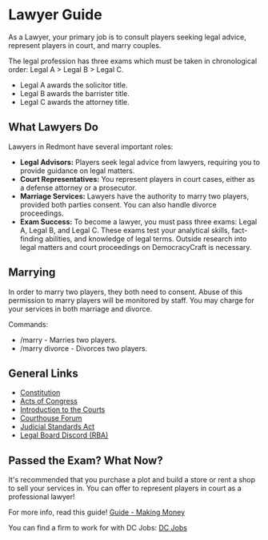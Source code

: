 # Lawyer Guide

As a Lawyer, your primary job is to consult players seeking legal advice, represent players in court, and marry couples.

The legal profession has three exams which must be taken in chronological order: Legal A > Legal B > Legal C.
- Legal A awards the solicitor title.
- Legal B awards the barrister title.
- Legal C awards the attorney title.

## What Lawyers Do

Lawyers in Redmont have several important roles:
- **Legal Advisors:** Players seek legal advice from lawyers, requiring you to provide guidance on legal matters.
- **Court Representatives:** You represent players in court cases, either as a defense attorney or a prosecutor.
- **Marriage Services:** Lawyers have the authority to marry two players, provided both parties consent. You can also handle divorce proceedings.
- **Exam Success:** To become a lawyer, you must pass three exams: Legal A, Legal B, and Legal C. These exams test your analytical skills, fact-finding abilities, and knowledge of legal terms. Outside research into legal matters and court proceedings on DemocracyCraft is necessary.

## Marrying

In order to marry two players, they both need to consent. Abuse of this permission to marry players will be monitored by staff. You may charge for your services in both marriage and divorce.

Commands:
- /marry <playername> <playername> - Marries two players.
- /marry divorce <playername> - Divorces two players.

## General Links

- [Constitution](https://democracycraft.net/threads/constitution.6/)
- [Acts of Congress](https://democracycraft.net/forums/acts-of-congress.36/)
- [Introduction to the Courts](https://www.democracycraft.net/threads/introduction-to-the-courts.6629/)
- [Courthouse Forum](https://democracycraft.net/forums/court.19/)
- [Judicial Standards Act](https://www.democracycraft.net/threads/judicial-standards-act.5868/)
- [Legal Board Discord (RBA)](https://discord.gg/U6gtx7Kqbh)

## Passed the Exam? What Now?

It's recommended that you purchase a plot and build a store or rent a shop to sell your services in. You can offer to represent players in court as a professional lawyer!

For more info, read this guide! [Guide - Making Money](https://democracycraft.net/threads/making-money.1410/)

You can find a firm to work for with DC Jobs: [DC Jobs](https://discord.gg/Q8rNjddjjh)
